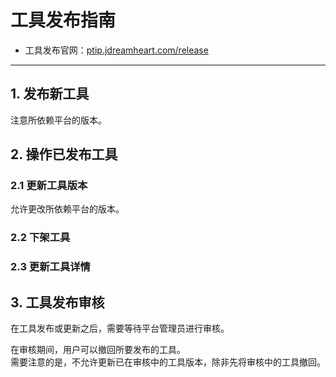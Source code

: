 # 工具发布指南
  * 工具发布官网：[ptip.jdreamheart.com/release](https://ptip.jdreamheart.com/release)

----

## 1. 发布新工具

注意所依赖平台的版本。  

## 2. 操作已发布工具

### 2.1 更新工具版本

允许更改所依赖平台的版本。

### 2.2 下架工具

### 2.3 更新工具详情


## 3. 工具发布审核
在工具发布或更新之后，需要等待平台管理员进行审核。  

在审核期间，用户可以撤回所要发布的工具。  
需要注意的是，不允许更新已在审核中的工具版本，除非先将审核中的工具撤回。  